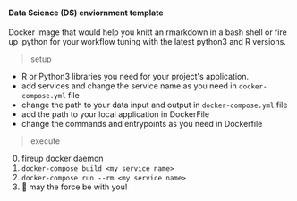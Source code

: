 #### Data Science (DS) enviornment template 

Docker image that would help you knitt an rmarkdown in a bash shell or fire up ipython for your workflow tuning with the latest python3 and R versions.
 
> setup 

- R or Python3 libraries you need for your project's application. 
- add services and change the service name as you need in `docker-compose.yml` file 
- change the path to your data input and output in `docker-compose.yml` file 
- add the path to your local application in DockerFile 
- change the commands and entrypoints as you need in Dockerfile 

> execute
0. fireup docker daemon 
1. `docker-compose build <my service name>` 
2. `docker-compose run --rm <my service name>`
3.  :tada: may the force be with you! 
